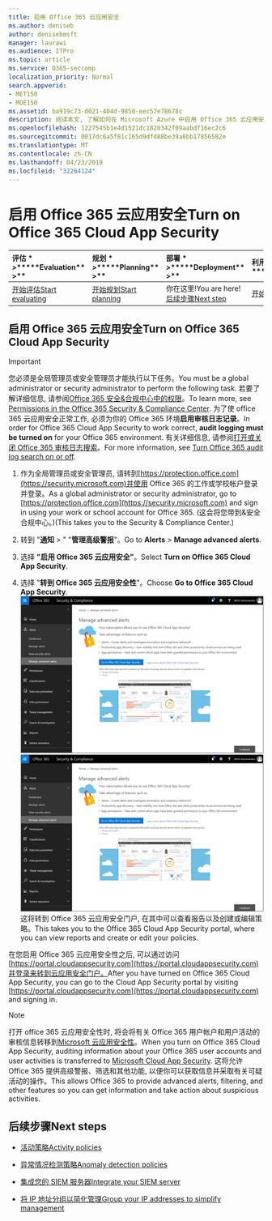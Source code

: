 ```yaml
---
title: 启用 Office 365 云应用安全
ms.author: deniseb
author: denisebmsft
manager: laurawi
ms.audience: ITPro
ms.topic: article
ms.service: O365-seccomp
localization_priority: Normal
search.appverid:
- MET150
- MOE150
ms.assetid: ba919c73-d021-404d-9850-eec57e78678c
description: 阅读本文, 了解如何在 Microsoft Azure 中启用 Office 365 云应用安全性 (受云应用安全性的支持)。
ms.openlocfilehash: 1227545b1e4d1521dc1820342f09aabdf16ec2c6
ms.sourcegitcommit: 0017dc6a5f81c165d9dfd88be39a6bb17856582e
ms.translationtype: MT
ms.contentlocale: zh-CN
ms.lasthandoff: 04/23/2019
ms.locfileid: "32264124"
---
```

# <a name="turn-on-office-365-cloud-app-security"></a><span data-ttu-id="2c408-103">启用 Office 365 云应用安全</span><span class="sxs-lookup"><span data-stu-id="2c408-103">Turn on Office 365 Cloud App Security</span></span>
  
|<span data-ttu-id="2c408-104">评估 \* *\>*\*</span><span class="sxs-lookup"><span data-stu-id="2c408-104">\*\*\*\*Evaluation\*\* \>\*\*</span></span>|<span data-ttu-id="2c408-105">规划 \* *\>*\*</span><span class="sxs-lookup"><span data-stu-id="2c408-105">\*\*\*\*Planning\*\* \>\*\*</span></span>|<span data-ttu-id="2c408-106">部署 \* *\>*\*</span><span class="sxs-lookup"><span data-stu-id="2c408-106">\*\*\*\*Deployment\*\* \>\*\*</span></span>|<span data-ttu-id="2c408-107">利用率 \* \* \* \*</span><span class="sxs-lookup"><span data-stu-id="2c408-107">\*\*\*\*Utilization\*\*\*\*</span></span>|
|:-----|:-----|:-----|:-----|
|[<span data-ttu-id="2c408-108">开始评估</span><span class="sxs-lookup"><span data-stu-id="2c408-108">Start evaluating</span></span>](office-365-cas-overview.md) <br/> |[<span data-ttu-id="2c408-109">开始规划</span><span class="sxs-lookup"><span data-stu-id="2c408-109">Start planning</span></span>](get-ready-for-office-365-cas.md) <br/> |<span data-ttu-id="2c408-110">你在这里!</span><span class="sxs-lookup"><span data-stu-id="2c408-110">You are here!</span></span>  <br/> [<span data-ttu-id="2c408-111">后续步骤</span><span class="sxs-lookup"><span data-stu-id="2c408-111">Next step</span></span>](activity-policies-and-alerts.md) <br/> |[<span data-ttu-id="2c408-112">开始利用</span><span class="sxs-lookup"><span data-stu-id="2c408-112">Start utilizing</span></span>](utilization-activities-for-ocas.md) <br/> |
  
## <a name="turn-on-office-365-cloud-app-security"></a><span data-ttu-id="2c408-113">启用 Office 365 云应用安全</span><span class="sxs-lookup"><span data-stu-id="2c408-113">Turn on Office 365 Cloud App Security</span></span>

> [!IMPORTANT]
> <span data-ttu-id="2c408-114">您必须是全局管理员或安全管理员才能执行以下任务。</span><span class="sxs-lookup"><span data-stu-id="2c408-114">You must be a global administrator or security administrator to perform the following task.</span></span> <span data-ttu-id="2c408-115">若要了解详细信息, 请参阅[Office 365 安全&amp;合规中心中的权限](permissions-in-the-security-and-compliance-center.md)。</span><span class="sxs-lookup"><span data-stu-id="2c408-115">To learn more, see [Permissions in the Office 365 Security &amp; Compliance Center](permissions-in-the-security-and-compliance-center.md).</span></span> <span data-ttu-id="2c408-116">为了使 office 365 云应用安全正常工作, 必须为你的 Office 365 环境**启用审核日志记录**。</span><span class="sxs-lookup"><span data-stu-id="2c408-116">In order for Office 365 Cloud App Security to work correct, **audit logging must be turned on** for your Office 365 environment.</span></span> <span data-ttu-id="2c408-117">有关详细信息, 请参阅[打开或关闭 Office 365 审核日志搜索](turn-audit-log-search-on-or-off.md)。</span><span class="sxs-lookup"><span data-stu-id="2c408-117">For more information, see [Turn Office 365 audit log search on or off](turn-audit-log-search-on-or-off.md).</span></span> 
  
1. <span data-ttu-id="2c408-118">作为全局管理员或安全管理员, 请转到[https://protection.office.com](https://security.microsoft.com)并使用 Office 365 的工作或学校帐户登录并登录。</span><span class="sxs-lookup"><span data-stu-id="2c408-118">As a global administrator or security administrator, go to [https://protection.office.com](https://security.microsoft.com) and sign in using your work or school account for Office 365.</span></span> <span data-ttu-id="2c408-119">(这会将您带到&amp;安全合规中心。)</span><span class="sxs-lookup"><span data-stu-id="2c408-119">(This takes you to the Security &amp; Compliance Center.)</span></span> 
    
2. <span data-ttu-id="2c408-120">转到 "**通知** \> " "**管理高级警报**"。</span><span class="sxs-lookup"><span data-stu-id="2c408-120">Go to **Alerts** \> **Manage advanced alerts**.</span></span>
    
3. <span data-ttu-id="2c408-121">选择 **"启用 Office 365 云应用安全"**。</span><span class="sxs-lookup"><span data-stu-id="2c408-121">Select **Turn on Office 365 Cloud App Security**.</span></span>
    
4. <span data-ttu-id="2c408-122">选择 "**转到 Office 365 云应用安全性**"。</span><span class="sxs-lookup"><span data-stu-id="2c408-122">Choose **Go to Office 365 Cloud App Security**.</span></span><br/><span data-ttu-id="2c408-123">![在 "安全&amp;合规性中心" 中, 选择 "管理高级警报" 以转到 Office 365 云应用安全](media/958632d4-03e3-4ade-8e22-d5509db6fca7.png)</span><span class="sxs-lookup"><span data-stu-id="2c408-123">![In the Security &amp; Compliance Center, choose Manage Advanced Alerts to go to Office 365 Cloud App Security](media/958632d4-03e3-4ade-8e22-d5509db6fca7.png)</span></span><br/><span data-ttu-id="2c408-124">这将转到 Office 365 云应用安全门户, 在其中可以查看报告以及创建或编辑策略。</span><span class="sxs-lookup"><span data-stu-id="2c408-124">This takes you to the Office 365 Cloud App Security portal, where you can view reports and create or edit your policies.</span></span>

<span data-ttu-id="2c408-125">在您启用 Office 365 云应用安全性之后, 可以通过访问[https://portal.cloudappsecurity.com](https://portal.cloudappsecurity.com)并登录来转到云应用安全门户。</span><span class="sxs-lookup"><span data-stu-id="2c408-125">After you have turned on Office 365 Cloud App Security, you can go to the Cloud App Security portal by visiting [https://portal.cloudappsecurity.com](https://portal.cloudappsecurity.com) and signing in.</span></span>
    
> [!NOTE]
> <span data-ttu-id="2c408-126">打开 office 365 云应用安全性时, 将会将有关 Office 365 用户帐户和用户活动的审核信息转移到[Microsoft 云应用安全性](https://aka.ms/whatiscas)。</span><span class="sxs-lookup"><span data-stu-id="2c408-126">When you turn on Office 365 Cloud App Security, auditing information about your Office 365 user accounts and user activities is transferred to [Microsoft Cloud App Security](https://aka.ms/whatiscas).</span></span> <span data-ttu-id="2c408-127">这将允许 Office 365 提供高级警报、筛选和其他功能, 以便你可以获取信息并采取有关可疑活动的操作。</span><span class="sxs-lookup"><span data-stu-id="2c408-127">This allows Office 365 to provide advanced alerts, filtering, and other features so you can get information and take action about suspicious activities.</span></span> 
  
## <a name="next-steps"></a><span data-ttu-id="2c408-128">后续步骤</span><span class="sxs-lookup"><span data-stu-id="2c408-128">Next steps</span></span>

- [<span data-ttu-id="2c408-129">活动策略</span><span class="sxs-lookup"><span data-stu-id="2c408-129">Activity policies</span></span>](activity-policies-and-alerts.md)
    
- [<span data-ttu-id="2c408-130">异常情况检测策略</span><span class="sxs-lookup"><span data-stu-id="2c408-130">Anomaly detection policies</span></span>](anomaly-detection-policies-in-ocas.md)
    
- [<span data-ttu-id="2c408-131">集成您的 SIEM 服务器</span><span class="sxs-lookup"><span data-stu-id="2c408-131">Integrate your SIEM server</span></span>](integrate-your-siem-server-with-office-365-cas.md)
    
- [<span data-ttu-id="2c408-132">将 IP 地址分组以简化管理</span><span class="sxs-lookup"><span data-stu-id="2c408-132">Group your IP addresses to simplify management</span></span>](group-your-ip-addresses-in-ocas.md)
    


